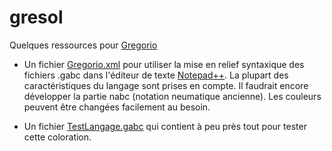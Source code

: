 # gresol

Quelques ressources pour [Gregorio](http://gregorio-project.github.io/)

- Un fichier [Gregorio.xml](notepad/gregorio.xml) pour utiliser la mise en relief syntaxique des fichiers .gabc dans l'éditeur de texte [Notepad++](https://notepad-plus-plus.org/fr/). La plupart des caractéristiques du langage sont prises en compte. Il faudrait encore développer la partie nabc (notation neumatique ancienne). Les couleurs peuvent être changées facilement au besoin.

- Un fichier [TestLangage.gabc](notepad/TestLangage.gabc) qui contient à peu près tout pour tester cette coloration.

